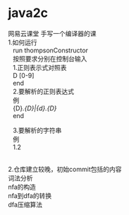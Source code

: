 # java2c

网易云课堂 手写一个编译器的课
\
1.如何运行  
  &ensp; run thompsonConstructor  
  &ensp; 按照要求分别在控制台输入  
  &ensp; 1.正则表示式对照表  
  &ensp; D    [0-9]  
  &ensp; end  
  &ensp; 2.要解析的正则表达式  
  &ensp; 例  
  &ensp; {D}*\.{D}|{d}\.{D}*  
  &ensp; end  

  &ensp; 3.要解析的字符串  
  &ensp; 例  
  &ensp; 1.2  

\
2.仓库建立较晚，初始commit包括的内容  
词法分析  
nfa的构造  
nfa到dfa的转换  
dfa压缩算法  
